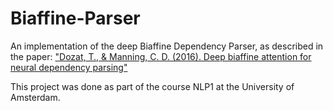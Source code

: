 # Biaffine-Parser
An implementation of the deep Biaffine Dependency Parser, as described in the paper:
["Dozat, T., & Manning, C. D. (2016). Deep biaffine attention for neural dependency parsing"](https://arxiv.org/abs/1611.01734)


This project was done as part of the course NLP1 at the University of Amsterdam.
